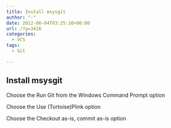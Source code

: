 ```yaml
---
title: Install msysgit
author: "-"
date: 2012-06-04T03:25:10+00:00
url: /?p=3416
categories:
  - VCS
tags:
  - Git

---
```

## Install msysgit
Choose the Run Git from the Windows Command Prompt option

Choose the Use (Tortoise)Plink option

Choose the Checkout as-is, commit as-is option